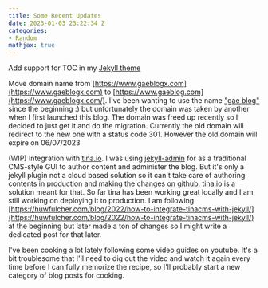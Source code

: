 ```yaml
---
title: Some Recent Updates
date: 2023-01-03 23:22:34 Z
categories:
- Random
mathjax: true
---
```


Add support for TOC in my [Jekyll theme](https://github.com/SeraphRoy/GaeBlogx)

Move domain name from [https://www.gaeblogx.com](https://www.gaeblogx.com) to [https://www.gaeblog.com](https://www.gaeblogx.com/). I've been wanting to use the name ["gae blog"](https://en.wikipedia.org/wiki/G%C3%A1e_Bulg) since the beginning :) but unfortunately the domain was taken by another when I first launched this blog. The domain was freed up recently so I decided to just get it and do the migration. Currently the old domain will redirect to the new one with a status code 301. However the old domain will expire on 06/07/2023

(WIP) Integration with [tina.io](https://tina.io/). I was using [jekyll-admin](https://github.com/jekyll/jekyll-admin) for as a traditional CMS-style GUI to author content and administer the blog. But it's only a jekyll plugin not a cloud based solution so it can't take care of authoring contents in production and making the changes on github. tina.io is a solution meant for that. So far tina has been working great locally and I am still working on deploying it to production. I am following [https://huwfulcher.com/blog/2022/how-to-integrate-tinacms-with-jekyll/](https://huwfulcher.com/blog/2022/how-to-integrate-tinacms-with-jekyll/) at the beginning but later made a ton of changes so I might write a dedicated post for that later.

I've been cooking a lot lately following some video guides on youtube. It's a bit troublesome that I'll need to dig out the video and watch it again every time before I can fully memorize the recipe, so I'll probably start a new category of blog posts for cooking.

